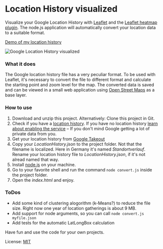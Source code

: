 Location History visualized
================

Visualize your Google Location History with [Leaflet][1] and the [Leaflet heatmap plugin][2]. The node.js application will automatically convert your location data to a suitable format.

[Demo of my location history][3]

![Google Location History visualized](https://raw.githubusercontent.com/stekhn/location-history/master/preview.jpg)

### What it does
The Google location history file has a very peculiar format. To be used with Leaflet, it's necessary to convert the file to different format and calculate the starting point and zoom level for the map. The converted data is saved and can be viewed in a small web application using [Open Street Maps][4] as a base layer.

### How to use
1. Download and unzip this project. Alternatively: Clone this project in Git.
2. Check if you have a [location history][5]. If you have no location history [learn about enabling the service][6] – If you don't mind Google getting a lot of private data from you.
3. Get your location history from [Google Takeout][7]
4. Copy your _LocationHistory.json_ to the project folder. Not that the filename is localized. Here in Germany it's named _Standortverlauf_. Rename your location history file to _LocationHistory.json_, if it's not alread named that way.
5. Install [node.js][8] on your machine.
6. Go to your favorite shell and run the command `node convert.js` inside the project folder.
7. Open the _index.html_ and enjoy.

### ToDos
* Add some kind of clustering alogorithm (k-Means?) to reduce the file size. Right now one year of location gatherings is about 9 MB. 
* Add support for node arguments, so you can call `node convert.js myfile.json`
* Add tests for the automatic LatLongBox calculation

Have fun and use the code for your own projects.

License: [MIT][9]

[1]: http://leafletjs.com/
[2]: https://github.com/Leaflet/Leaflet.heat
[3]: http://stekhn.de/locationhistory
[4]: http://www.openstreetmap.org/
[5]: https://maps.google.com/locationhistory/
[6]: https://support.google.com/accounts/answer/3118687?ref_topic=3100928&hl=en
[7]: https://www.google.com/takeout/?pli=1#custom:latitude
[8]: http://nodejs.org/
[9]: http://opensource.org/licenses/MIT